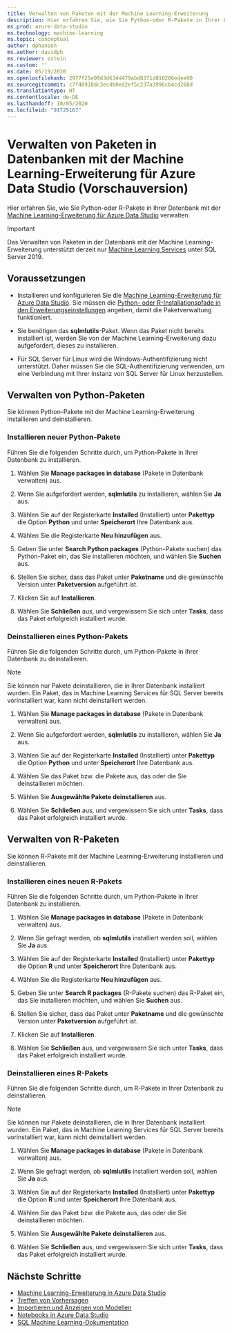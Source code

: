 ```yaml
---
title: Verwalten von Paketen mit der Machine Learning-Erweiterung
description: Hier erfahren Sie, wie Sie Python-oder R-Pakete in Ihrer Datenbank mit der Machine Learning-Erweiterung für Azure Data Studio verwalten.
ms.prod: azure-data-studio
ms.technology: machine-learning
ms.topic: conceptual
author: dphansen
ms.author: davidph
ms.reviewer: sstein
ms.custom: ''
ms.date: 05/19/2020
ms.openlocfilehash: 2977f25e09d3d634d479abd8371d010206edea90
ms.sourcegitcommit: c7f40918dc3ecdb0ed2ef5c237a3996cb4cd268d
ms.translationtype: HT
ms.contentlocale: de-DE
ms.lasthandoff: 10/05/2020
ms.locfileid: "91725167"
---
```

# <a name="manage-packages-in-database-with-machine-learning-extension-for-azure-data-studio-preview"></a>Verwalten von Paketen in Datenbanken mit der Machine Learning-Erweiterung für Azure Data Studio (Vorschauversion)

Hier erfahren Sie, wie Sie Python-oder R-Pakete in Ihrer Datenbank mit der [Machine Learning-Erweiterung für Azure Data Studio](machine-learning-extension.md) verwalten.

> [!IMPORTANT]
> Das Verwalten von Paketen in der Datenbank mit der Machine Learning-Erweiterung unterstützt derzeit nur [Machine Learning Services](../../machine-learning/sql-server-machine-learning-services.md) unter SQL Server 2019.

## <a name="prerequisites"></a>Voraussetzungen

- Installieren und konfigurieren Sie die [Machine Learning-Erweiterung für Azure Data Studio](machine-learning-extension.md). Sie müssen die [Python- oder R-Installationspfade in den Erweiterungseinstellungen](machine-learning-extension.md#settings) angeben, damit die Paketverwaltung funktioniert.

- Sie benötigen das **sqlmlutils**-Paket. Wenn das Paket nicht bereits installiert ist, werden Sie von der Machine Learning-Erweiterung dazu aufgefordert, dieses zu installieren.

- Für SQL Server für Linux wird die Windows-Authentifizierung nicht unterstützt. Daher müssen Sie die SQL-Authentifizierung verwenden, um eine Verbindung mit Ihrer Instanz von SQL Server für Linux herzustellen.

## <a name="manage-python-packages"></a>Verwalten von Python-Paketen

Sie können Python-Pakete mit der Machine Learning-Erweiterung installieren und deinstallieren.

### <a name="install-new-python-package"></a>Installieren neuer Python-Pakete

Führen Sie die folgenden Schritte durch, um Python-Pakete in Ihrer Datenbank zu installieren.

1. Wählen Sie **Manage packages in database** (Pakete in Datenbank verwalten) aus.

1. Wenn Sie aufgefordert werden, **sqlmlutils** zu installieren, wählen Sie **Ja** aus.

1. Wählen Sie auf der Registerkarte **Installed** (Installiert) unter **Pakettyp** die Option **Python** und unter **Speicherort** Ihre Datenbank aus.

1. Wählen Sie die Registerkarte **Neu hinzufügen** aus.

1. Geben Sie unter **Search Python packages** (Python-Pakete suchen) das Python-Paket ein, das Sie installieren möchten, und wählen Sie **Suchen** aus.

1. Stellen Sie sicher, dass das Paket unter **Paketname** und die gewünschte Version unter **Paketversion** aufgeführt ist.

1. Klicken Sie auf **Installieren**.

1. Wählen Sie **Schließen** aus, und vergewissern Sie sich unter **Tasks**, dass das Paket erfolgreich installiert wurde.

### <a name="uninstall-a-python-package"></a>Deinstallieren eines Python-Pakets

Führen Sie die folgenden Schritte durch, um Python-Pakete in Ihrer Datenbank zu deinstallieren.

> [!NOTE]
> Sie können nur Pakete deinstallieren, die in Ihrer Datenbank installiert wurden. Ein Paket, das in Machine Learning Services für SQL Server bereits vorinstalliert war, kann nicht deinstalliert werden.

1. Wählen Sie **Manage packages in database** (Pakete in Datenbank verwalten) aus.

1. Wenn Sie aufgefordert werden, **sqlmlutils** zu installieren, wählen Sie **Ja** aus.

1. Wählen Sie auf der Registerkarte **Installed** (Installiert) unter **Pakettyp** die Option **Python** und unter **Speicherort** Ihre Datenbank aus.

1. Wählen Sie das Paket bzw. die Pakete aus, das oder die Sie deinstallieren möchten.

1. Wählen Sie **Ausgewählte Pakete deinstallieren** aus.

1. Wählen Sie **Schließen** aus, und vergewissern Sie sich unter **Tasks**, dass das Paket erfolgreich installiert wurde.

## <a name="manage-r-packages"></a>Verwalten von R-Paketen

Sie können R-Pakete mit der Machine Learning-Erweiterung installieren und deinstallieren.

### <a name="install-new-r-package"></a>Installieren eines neuen R-Pakets

Führen Sie die folgenden Schritte durch, um Python-Pakete in Ihrer Datenbank zu installieren.

1. Wählen Sie **Manage packages in database** (Pakete in Datenbank verwalten) aus.

1. Wenn Sie gefragt werden, ob **sqlmlutils** installiert werden soll, wählen Sie **Ja** aus.

1. Wählen Sie auf der Registerkarte **Installed** (Installiert) unter **Pakettyp** die Option **R** und unter **Speicherort** Ihre Datenbank aus.

1. Wählen Sie die Registerkarte **Neu hinzufügen** aus.

1. Geben Sie unter **Search R packages** (R-Pakete suchen) das R-Paket ein, das Sie installieren möchten, und wählen Sie **Suchen** aus.

1. Stellen Sie sicher, dass das Paket unter **Paketname** und die gewünschte Version unter **Paketversion** aufgeführt ist.

1. Klicken Sie auf **Installieren**.

1. Wählen Sie **Schließen** aus, und vergewissern Sie sich unter **Tasks**, dass das Paket erfolgreich installiert wurde.

### <a name="uninstall-an-r-package"></a>Deinstallieren eines R-Pakets

Führen Sie die folgenden Schritte durch, um R-Pakete in Ihrer Datenbank zu deinstallieren.

> [!NOTE]
> Sie können nur Pakete deinstallieren, die in Ihrer Datenbank installiert wurden. Ein Paket, das in Machine Learning Services für SQL Server bereits vorinstalliert war, kann nicht deinstalliert werden.

1. Wählen Sie **Manage packages in database** (Pakete in Datenbank verwalten) aus.

1. Wenn Sie gefragt werden, ob **sqlmlutils** installiert werden soll, wählen Sie **Ja** aus.

1. Wählen Sie auf der Registerkarte **Installed** (Installiert) unter **Pakettyp** die Option **R** und unter **Speicherort** Ihre Datenbank aus.

1. Wählen Sie das Paket bzw. die Pakete aus, das oder die Sie deinstallieren möchten.

1. Wählen Sie **Ausgewählte Pakete deinstallieren** aus.

1. Wählen Sie **Schließen** aus, und vergewissern Sie sich unter **Tasks**, dass das Paket erfolgreich installiert wurde.

## <a name="next-steps"></a>Nächste Schritte

- [Machine Learning-Erweiterung in Azure Data Studio](machine-learning-extension.md)
- [Treffen von Vorhersagen](machine-learning-extension-predictions.md)
- [Importieren und Anzeigen von Modellen](machine-learning-extension-import-view-models.md)
- [Notebooks in Azure Data Studio](../notebooks/notebooks-guidance.md)
- [SQL Machine Learning-Dokumentation](../../machine-learning/index.yml)